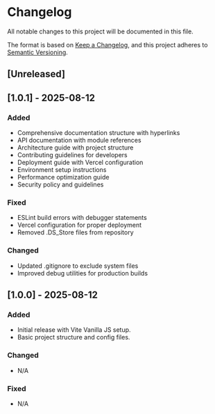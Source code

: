 # Changelog

All notable changes to this project will be documented in this file.

The format is based on [Keep a Changelog](https://keepachangelog.com/en/1.0.0/),
and this project adheres to [Semantic Versioning](https://semver.org/spec/v2.0.0.html).

## [Unreleased]

## [1.0.1] - 2025-08-12

### Added

- Comprehensive documentation structure with hyperlinks
- API documentation with module references
- Architecture guide with project structure
- Contributing guidelines for developers
- Deployment guide with Vercel configuration
- Environment setup instructions
- Performance optimization guide
- Security policy and guidelines

### Fixed

- ESLint build errors with debugger statements
- Vercel configuration for proper deployment
- Removed .DS_Store files from repository

### Changed

- Updated .gitignore to exclude system files
- Improved debug utilities for production builds

## [1.0.0] - 2025-08-12

### Added

- Initial release with Vite Vanilla JS setup.
- Basic project structure and config files.

### Changed

- N/A

### Fixed

- N/A
